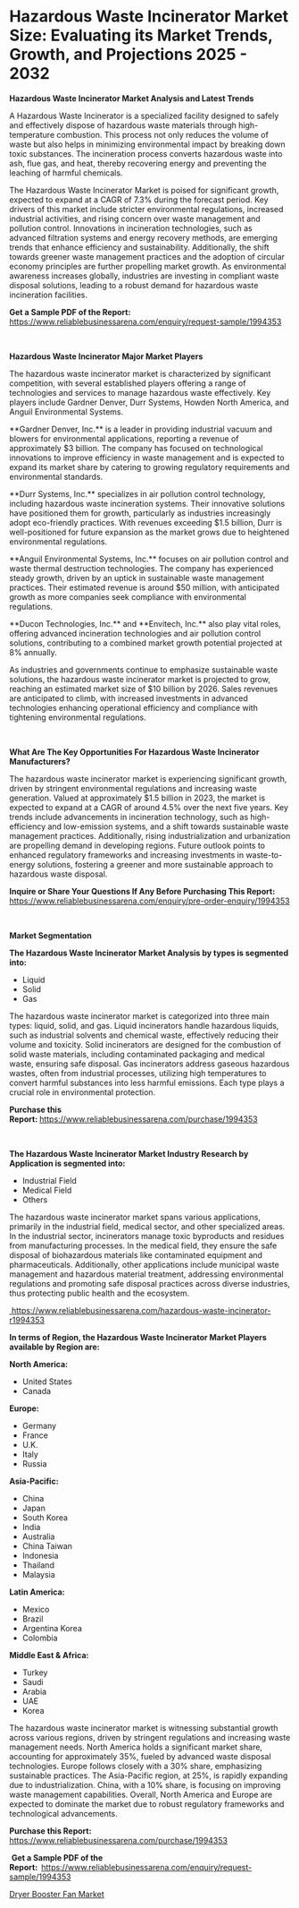 <p><h1>Hazardous Waste Incinerator Market Size: Evaluating its Market Trends, Growth, and Projections 2025 - 2032</h1></p><p><strong>Hazardous Waste Incinerator Market Analysis and Latest Trends</strong></p>
<p><p>A Hazardous Waste Incinerator is a specialized facility designed to safely and effectively dispose of hazardous waste materials through high-temperature combustion. This process not only reduces the volume of waste but also helps in minimizing environmental impact by breaking down toxic substances. The incineration process converts hazardous waste into ash, flue gas, and heat, thereby recovering energy and preventing the leaching of harmful chemicals.</p><p>The Hazardous Waste Incinerator Market is poised for significant growth, expected to expand at a CAGR of 7.3% during the forecast period. Key drivers of this market include stricter environmental regulations, increased industrial activities, and rising concern over waste management and pollution control. Innovations in incineration technologies, such as advanced filtration systems and energy recovery methods, are emerging trends that enhance efficiency and sustainability. Additionally, the shift towards greener waste management practices and the adoption of circular economy principles are further propelling market growth. As environmental awareness increases globally, industries are investing in compliant waste disposal solutions, leading to a robust demand for hazardous waste incineration facilities.</p></p>
<p><strong>Get a Sample PDF of the Report:&nbsp;</strong> <a href="https://www.reliablebusinessarena.com/enquiry/request-sample/1994353?utm_campaign=2570&utm_medium=2&utm_source=Github&utm_content=ia&utm_term=20022025&utm_id=hazardous-waste-incinerator">https://www.reliablebusinessarena.com/enquiry/request-sample/1994353</a></p>
<p>&nbsp;</p>
<p><strong>Hazardous Waste Incinerator Major Market Players</strong></p>
<p><p>The hazardous waste incinerator market is characterized by significant competition, with several established players offering a range of technologies and services to manage hazardous waste effectively. Key players include Gardner Denver, Durr Systems, Howden North America, and Anguil Environmental Systems. </p><p>**Gardner Denver, Inc.** is a leader in providing industrial vacuum and blowers for environmental applications, reporting a revenue of approximately $3 billion. The company has focused on technological innovations to improve efficiency in waste management and is expected to expand its market share by catering to growing regulatory requirements and environmental standards.</p><p>**Durr Systems, Inc.** specializes in air pollution control technology, including hazardous waste incineration systems. Their innovative solutions have positioned them for growth, particularly as industries increasingly adopt eco-friendly practices. With revenues exceeding $1.5 billion, Durr is well-positioned for future expansion as the market grows due to heightened environmental regulations.</p><p>**Anguil Environmental Systems, Inc.** focuses on air pollution control and waste thermal destruction technologies. The company has experienced steady growth, driven by an uptick in sustainable waste management practices. Their estimated revenue is around $50 million, with anticipated growth as more companies seek compliance with environmental regulations.</p><p>**Ducon Technologies, Inc.** and **Envitech, Inc.** also play vital roles, offering advanced incineration technologies and air pollution control solutions, contributing to a combined market growth potential projected at 8% annually.</p><p>As industries and governments continue to emphasize sustainable waste solutions, the hazardous waste incinerator market is projected to grow, reaching an estimated market size of $10 billion by 2026. Sales revenues are anticipated to climb, with increased investments in advanced technologies enhancing operational efficiency and compliance with tightening environmental regulations.</p></p>
<p>&nbsp;</p>
<p><strong>What Are The Key Opportunities For Hazardous Waste Incinerator Manufacturers?</strong></p>
<p><p>The hazardous waste incinerator market is experiencing significant growth, driven by stringent environmental regulations and increasing waste generation. Valued at approximately $1.5 billion in 2023, the market is expected to expand at a CAGR of around 4.5% over the next five years. Key trends include advancements in incineration technology, such as high-efficiency and low-emission systems, and a shift towards sustainable waste management practices. Additionally, rising industrialization and urbanization are propelling demand in developing regions. Future outlook points to enhanced regulatory frameworks and increasing investments in waste-to-energy solutions, fostering a greener and more sustainable approach to hazardous waste disposal.</p></p>
<p><strong>Inquire or Share Your Questions If Any Before Purchasing This Report:</strong> <a href="https://www.reliablebusinessarena.com/enquiry/pre-order-enquiry/1994353?utm_campaign=2570&utm_medium=2&utm_source=Github&utm_content=ia&utm_term=20022025&utm_id=hazardous-waste-incinerator">https://www.reliablebusinessarena.com/enquiry/pre-order-enquiry/1994353</a></p>
<p>&nbsp;</p>
<p><strong>Market Segmentation</strong></p>
<p><strong>The Hazardous Waste Incinerator Market Analysis by types is segmented into:</strong></p>
<p><ul><li>Liquid</li><li>Solid</li><li>Gas</li></ul></p>
<p><p>The hazardous waste incinerator market is categorized into three main types: liquid, solid, and gas. Liquid incinerators handle hazardous liquids, such as industrial solvents and chemical waste, effectively reducing their volume and toxicity. Solid incinerators are designed for the combustion of solid waste materials, including contaminated packaging and medical waste, ensuring safe disposal. Gas incinerators address gaseous hazardous wastes, often from industrial processes, utilizing high temperatures to convert harmful substances into less harmful emissions. Each type plays a crucial role in environmental protection.</p></p>
<p><strong>Purchase this Report:&nbsp;</strong><a href="https://www.reliablebusinessarena.com/purchase/1994353?utm_campaign=2570&utm_medium=2&utm_source=Github&utm_content=ia&utm_term=20022025&utm_id=hazardous-waste-incinerator">https://www.reliablebusinessarena.com/purchase/1994353</a></p>
<p>&nbsp;</p>
<p><strong>The Hazardous Waste Incinerator Market Industry Research by Application is segmented into:</strong></p>
<p><ul><li>Industrial Field</li><li>Medical Field</li><li>Others</li></ul></p>
<p><p>The hazardous waste incinerator market spans various applications, primarily in the industrial field, medical sector, and other specialized areas. In the industrial sector, incinerators manage toxic byproducts and residues from manufacturing processes. In the medical field, they ensure the safe disposal of biohazardous materials like contaminated equipment and pharmaceuticals. Additionally, other applications include municipal waste management and hazardous material treatment, addressing environmental regulations and promoting safe disposal practices across diverse industries, thus protecting public health and the ecosystem.</p></p>
<p><a href="https://www.reliablebusinessarena.com/hazardous-waste-incinerator-r1994353?utm_campaign=2570&utm_medium=2&utm_source=Github&utm_content=ia&utm_term=20022025&utm_id=hazardous-waste-incinerator">&nbsp;https://www.reliablebusinessarena.com/hazardous-waste-incinerator-r1994353</a></p>
<p><strong>In terms of Region, the Hazardous Waste Incinerator Market Players available by Region are:</strong></p>
<p>
    <p> <strong> North America: </strong>
        <ul>
            <li>United States</li>
            <li>Canada</li>
        </ul>
        </p> 
    <p> <strong> Europe: </strong>
        <ul>
            <li>Germany</li>
            <li>France</li>
            <li>U.K.</li>
            <li>Italy</li>
            <li>Russia</li>
        </ul>
        </p> 
    <p> <strong> Asia-Pacific: </strong>
        <ul>
            <li>China</li>
            <li>Japan</li>
            <li>South Korea</li>
            <li>India</li>
            <li>Australia</li>
            <li>China Taiwan</li>
            <li>Indonesia</li>
            <li>Thailand</li>
            <li>Malaysia</li>
        </ul>
        </p> 
    <p> <strong> Latin America: </strong>
        <ul>
            <li>Mexico</li>
            <li>Brazil</li>
            <li>Argentina Korea</li>
            <li>Colombia</li>
        </ul>
        </p> 
    <p> <strong> Middle East & Africa: </strong>
        <ul>
            <li>Turkey</li>
            <li>Saudi</li>
            <li>Arabia</li>
            <li>UAE</li>
            <li>Korea</li>
        </ul>
    </p>
    </p>
<p><p>The hazardous waste incinerator market is witnessing substantial growth across various regions, driven by stringent regulations and increasing waste management needs. North America holds a significant market share, accounting for approximately 35%, fueled by advanced waste disposal technologies. Europe follows closely with a 30% share, emphasizing sustainable practices. The Asia-Pacific region, at 25%, is rapidly expanding due to industrialization. China, with a 10% share, is focusing on improving waste management capabilities. Overall, North America and Europe are expected to dominate the market due to robust regulatory frameworks and technological advancements.</p></p>
<p><strong>Purchase this Report: </strong><a href="https://www.reliablebusinessarena.com/purchase/1994353?utm_campaign=2570&utm_medium=2&utm_source=Github&utm_content=ia&utm_term=20022025&utm_id=hazardous-waste-incinerator">https://www.reliablebusinessarena.com/purchase/1994353</a></p>
<p>&nbsp;<strong>Get a Sample PDF of the Report:&nbsp;&nbsp;</strong><a href="https://www.reliablebusinessarena.com/enquiry/request-sample/1994353?utm_campaign=2570&utm_medium=2&utm_source=Github&utm_content=ia&utm_term=20022025&utm_id=hazardous-waste-incinerator">https://www.reliablebusinessarena.com/enquiry/request-sample/1994353</a></p>
<p><strong></strong></p>
<p><p><a href="https://github.com/lashaunm5st/Market-Research-Report-List-1/blob/main/dryer-booster-fan-market.md?utm_campaign=2570&utm_medium=2&utm_source=Github&utm_content=ia&utm_term=20022025&utm_id=hazardous-waste-incinerator">Dryer Booster Fan Market</a></p></p>